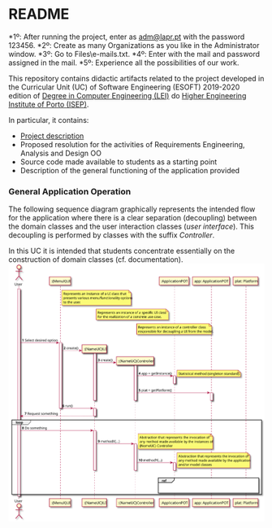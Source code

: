 # README #

*1º: After running the project, enter as adm@lapr.pt with the password 123456.
*2º: Create as many Organizations as you like in the Administrator window.
*3º: Go to Files\e-mails.txt.
*4º: Enter with the mail and password assigned in the mail.
*5º: Experience all the possibilities of our work.

This repository contains didactic artifacts related to the project developed in the Curricular Unit (UC) of Software Engineering (ESOFT) 2019-2020 edition of [Degree in Computer Engineering (LEI)](http://www.isep.ipp.pt/Course/Course/26) do [Higher Engineering Institute of Porto (ISEP)](http://www.isep.ipp.pt).

In particular, it contains:

* [Project description](docs/README.md)
* Proposed resolution for the activities of Requirements Engineering, Analysis and Design OO
* Source code made available to students as a starting point
* Description of the general functioning of the application provided


### General Application Operation

The following sequence diagram graphically represents the intended flow for the application where there is a clear separation (decoupling) between the domain classes and the user interaction classes (_user interface_). This decoupling is performed by classes with the suffix _Controller_.

In this UC it is intended that students concentrate essentially on the construction of domain classes (cf. documentation).
 
![Overview](docs/Controller/UI_ControllerOverview.svg)
